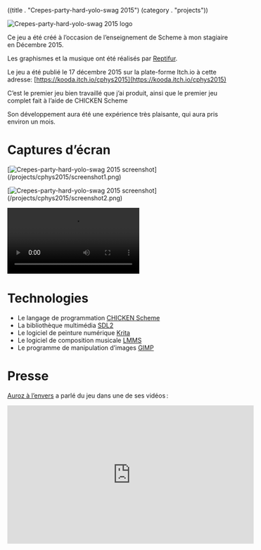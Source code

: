 ((title . "Crepes-party-hard-yolo-swag 2015")
 (category . "projects"))

![Crepes-party-hard-yolo-swag 2015 logo](/projects/cphys2015/logo.png)

Ce jeu a été créé à l’occasion de l’enseignement de Scheme à mon stagiaire en Décembre 2015.

Les graphismes et la musique ont été réalisés par [Reptifur][reptifur].

Le jeu a été publié le 17 décembre 2015 sur la plate-forme Itch.io à cette adresse:
[https://kooda.itch.io/cphys2015](https://kooda.itch.io/cphys2015)

C’est le premier jeu bien travaillé que j’ai produit,
ainsi que le premier jeu complet fait à l’aide de CHICKEN Scheme

Son développement aura été une expérience très plaisante, qui aura pris environ un mois.


Captures d’écran
================

[<img alt="Crepes-party-hard-yolo-swag 2015 screenshot" class="f" src="/projects/cphys2015/screenshot1.png"/>]
(/projects/cphys2015/screenshot1.png)

[<img alt="Crepes-party-hard-yolo-swag 2015 screenshot" class="f" src="/projects/cphys2015/screenshot2.png"/>]
(/projects/cphys2015/screenshot2.png)

<video class="f" controls="controls">
    <source src="/projects/cphys2015/video.webm" type="video/webm"/>
    <source src="/projects/cphys2015/video.mp4" type="video/mp4"/>
</video>


Technologies
============

- Le langage de programmation [CHICKEN Scheme][chicken]
- La bibliothèque multimédia [SDL2][sdl2]
- Le logiciel de peinture numérique [Krita][krita]
- Le logiciel de composition musicale [LMMS][lmms]
- Le programme de manipulation d’images [GIMP][gimp]


Presse
======

[Auroz à l’envers][auroz] a parlé du jeu dans une de ses vidéos :

<iframe width="560" height="315" src="https://www.youtube.com/embed/CAhsxDl27pk" style="border:0" allowfullscreen="allowfullscreen"/>

[Jupiter Hadley][jupiter] a fait une vidéo à propos des jeux créés durant le mois de décembre 2015 du challenge 1GameAMonth et a donc parlé du jeu :

<iframe width="560" height="315" src="https://www.youtube.com/embed/RIQcEbkHwS8" style="border:0" allowfullscreen="allowfullscreen"/>

Elle a également écrit un article à propos de ses jeux favoris de décembre 2015 et [y a listé le jeu][gamejolt] !

Téléchargements
===============

<iframe src="https://itch.io/embed/47359" width="552" height="167" style="border:0"/>


Code source
===========

Le code du jeu est disponible sous les termes de la licence [GPLv3][gpl].

Les ressources sont sous [Creative Commons By-SA][cc-by-sa].

Le dépôt du jeu est disponible [ici](/cgit.cgi/crepe).


[reptifur]: https://repti.fr

[chicken]: http://call-cc.org/
[sdl2]: https://libsdl.org/
[krita]: https://krita.org/
[lmms]: https://lmms.io/
[gimp]: http://www.gimp.org/

[auroz]: https://www.youtube.com/channel/UCRBNifxShck1L392iGXAyrg
[jupiter]: http://www.jupiterhadley.com/
[gamejolt]: http://fireside.gamejolt.com/post/jam-favorites-one-game-a-month-december-uzje32wf

[gpl]: http://www.gnu.org/licenses/gpl-3.0.html
[cc-by-sa]: http://creativecommons.org/licenses/by-sa/4.0/

